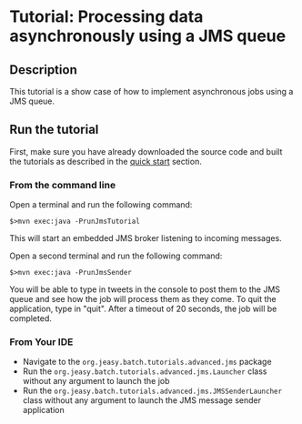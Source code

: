 # Tutorial: Processing data asynchronously using a JMS queue

## Description

This tutorial is a show case of how to implement asynchronous jobs using a JMS queue.

## Run the tutorial

First, make sure you have already downloaded the source code and built the tutorials
as described in the [quick start](https://github.com/j-easy/easy-batch/tree/master/easy-batch-tutorials#quick-start) section.

### From the command line

Open a terminal and run the following command:

```
$>mvn exec:java -PrunJmsTutorial
```

This will start an embedded JMS broker listening to incoming messages.

Open a second terminal and run the following command:

```
$>mvn exec:java -PrunJmsSender
```

You will be able to type in tweets in the console to post them to the JMS queue and see how the job will process them as they come.
To quit the application, type in "quit". After a timeout of 20 seconds, the job will be completed.

### From Your IDE

* Navigate to the `org.jeasy.batch.tutorials.advanced.jms` package
* Run the `org.jeasy.batch.tutorials.advanced.jms.Launcher` class without any argument to launch the job
* Run the `org.jeasy.batch.tutorials.advanced.jms.JMSSenderLauncher` class without any argument to launch the JMS message sender application
